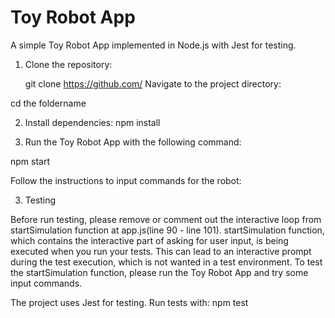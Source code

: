 # Toy Robot App

<!-- | o o |
     (| ^ |)
     | [_] | -->

A simple Toy Robot App implemented in Node.js with Jest for testing.

1. Clone the repository:

   git clone https://github.com/
   Navigate to the project directory:

cd the foldername

2. Install dependencies:
   npm install

3. Run the Toy Robot App with the following command:

npm start

Follow the instructions to input commands for the robot:

3. Testing

Before run testing, please remove or comment out the interactive loop from startSimulation function at app.js(line 90 - line 101).
startSimulation function, which contains the interactive part of asking for user input, is being executed when you run your tests. This can lead to an interactive prompt during the test execution, which is not wanted in a test environment.
To test the startSimulation function, please run the Toy Robot App and try some input commands.

The project uses Jest for testing. Run tests with:
npm test
